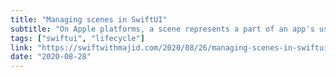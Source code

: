 ```yaml
---
title: "Managing scenes in SwiftUI"
subtitle: "On Apple platforms, a scene represents a part of an app's user interface, with a life cycle managed by the system. A single app may consist of multiple scenes, all of which can be running concurrently. With SwiftUI, we can use primitive scenes it provides, such as WindowGroup, together with custom scenes we create based on the Scene protocol. In this post, Majid Jabrayilov shows us how we can create custom scenes in SwiftUI, and how we can respond to app life cycle events."
tags: ["swiftui", "lifecycle"]
link: "https://swiftwithmajid.com/2020/08/26/managing-scenes-in-swiftui/"
date: "2020-08-28"
---
```

